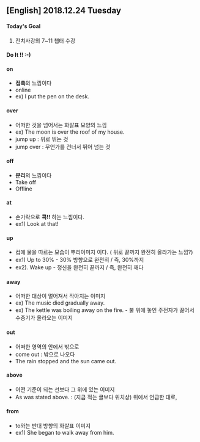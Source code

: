 ## [English] 2018.12.24 Tuesday

#### Today's Goal 
1. 전치사강의 7~11 챕터 수강


#### Do It !! :-)
#### on
- **접촉**의 느낌이다
- online
- ex) I put the pen on the desk.

#### over
- 어떠한 것을 넘어서는 화살표 모양의 느낌
- ex) The moon is over the roof of my house.
- jump up : 위로 뛰는 것
- jump over : 무언가를 건너서 뛰어 넘는 것

#### off
- **분리**의 느낌이다
- Take off
- Offline

#### at
- 손가락으로 **콕!!** 하는 느낌이다.
- ex1) Look at that!

#### up
- 컵에 물을 따르는 모습이 뿌리이미지 이다. ( 위로 끝까지 완전히 올라가는 느낌?)
- ex1) Up to 30% - 30% 방향으로 완전히 / 즉, 30%까지
- ex2). Wake up - 정신을 완전히 끝까지 / 즉, 완전히 깨다

#### away
- 어떠한 대상이 멀어져서 작아지는 이미지
- ex) The music died gradually away.
- ex)  The kettle was boiling away on the fire. - 불 위에 놓인 주전자가 끓어서 수증기가 올라오는 이미지

#### out
- 어떠한 영역의 안에서 밖으로 
- come out : 밖으로 나오다
- The rain stopped and the sun came out.

#### above
- 어떤 기준이 되는 선보다 그 위에 있는 이미지 
- As was stated above. : (지금 적는 글보다 위치상) 위에서 언급한 대로,

#### from
- to와는 반대 방향의 화살표 이미지
- ex1) She began to walk away from him.